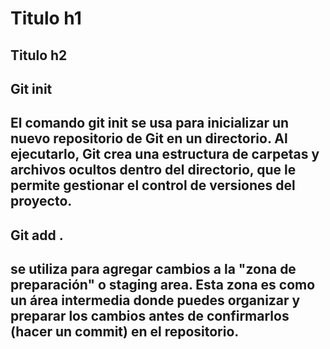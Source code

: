 # Titulo h1
## Titulo h2
## Git init
## El comando git init se usa para inicializar un nuevo repositorio de Git en un directorio. Al ejecutarlo, Git crea una estructura de carpetas y archivos ocultos dentro del directorio, que le permite gestionar el control de versiones del proyecto.
## Git add .
## se utiliza para agregar cambios a la "zona de preparación" o staging area. Esta zona es como un área intermedia donde puedes organizar y preparar los cambios antes de confirmarlos (hacer un commit) en el repositorio.